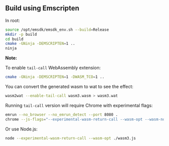 ## Build using Emscripten

In root:

```sh
source /opt/emsdk/emsdk_env.sh --build=Release
mkdir -p build
cd build
cmake -GNinja -DEMSCRIPTEN=1 ..
ninja
```

**Note:**

To enable `tail-call` WebAssembly extension:
```sh
cmake -GNinja -DEMSCRIPTEN=1 -DWASM_TCO=1 ..
```

You can convert the generated wasm to wat to see the effect:
```sh
wasm2wat --enable-tail-call wasm3.wasm > wasm3.wat
```

Running `tail-call` version will require Chrome with experimental flags:
```sh
emrun --no_browser --no_emrun_detect --port 8080 .
chrome --js-flags="--experimental-wasm-return-call --wasm-opt --wasm-no-bounds-checks --wasm-no-stack-checks" http://localhost:8080/wasm3.html
```

Or use Node.js:
```sh
node --experimental-wasm-return-call --wasm-opt ./wasm3.js
```

